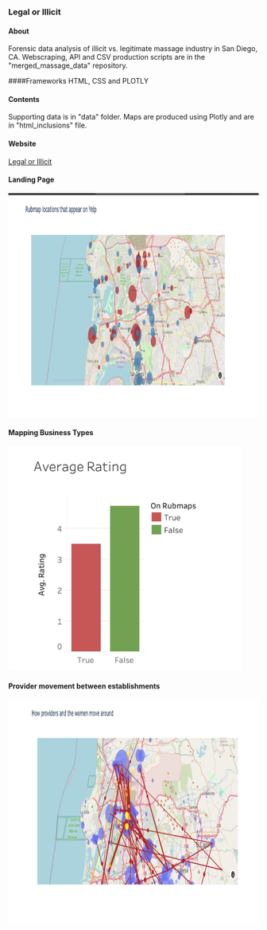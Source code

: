 ### Legal or Illicit

#### About
Forensic data analysis of illicit vs. legitimate massage industry in San Diego, CA.
Webscraping, API and CSV production scripts are in the "merged_massage_data" repository.

####Frameworks
HTML, CSS and PLOTLY

#### Contents
Supporting data is in "data" folder.
Maps are produced using Plotly and are in "html_inclusions" file.


#### Website
<a href="https://sherirosalia.github.io/Legal-or-Illicit-/">Legal or Illicit</a>

#### Landing Page
<img height="450" alt="yelp vs rubs" src="images/yelp_vs_rub.png">

#### Mapping Business Types
<img height="450" alt="ratings comparisons" src="images/ratings_profile.png">

#### Provider movement between establishments
<img height="450" alt="provider movement" src="images/movement.png">
